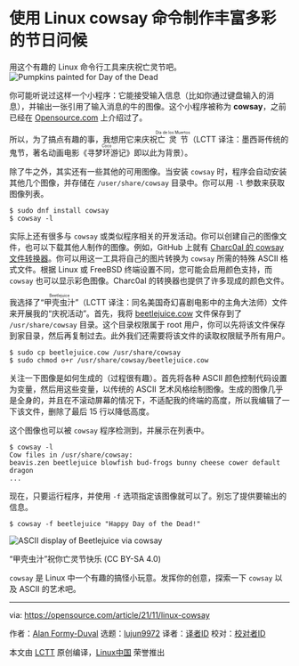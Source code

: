 [#]: subject: "Use the Linux cowsay command for a colorful holiday greeting"
[#]: via: "https://opensource.com/article/21/11/linux-cowsay"
[#]: author: "Alan Formy-Duval https://opensource.com/users/alanfdoss"
[#]: collector: "lujun9972"
[#]: translator: "unigeorge"
[#]: reviewer: " "
[#]: publisher: " "
[#]: url: " "

使用 Linux cowsay 命令制作丰富多彩的节日问候 
======
用这个有趣的 Linux 命令行工具来庆祝亡灵节吧。
![Pumpkins painted for Day of the Dead][1]

你可能听说过这样一个小程序：它能接受输入信息（比如你通过键盘输入的消息），并输出一张引用了输入消息的牛的图像。这个小程序被称为 **cowsay**，之前已经在 [Opensource.com][2] 上介绍过了。 

所以，为了搞点有趣的事，我想用它来庆祝<ruby>亡灵节<rt>Día de los Muertos</rt></ruby>（LCTT 译注：墨西哥传统的鬼节，著名动画电影《<ruby>寻梦环游记<rt>Coco</rt></ruby>》即以此为背景）。

除了牛之外，其实还有一些其他的可用图像。当安装 `cowsay` 时，程序会自动安装其他几个图像，并存储在 `/user/share/cowsay` 目录中。你可以用 `-l` 参数来获取图像列表。 

```
$ sudo dnf install cowsay
$ cowsay -l
```

实际上还有很多与 `cowsay` 或类似程序相关的开发活动。你可以创建自己的图像文件，也可以下载其他人制作的图像。例如，GitHub 上就有 [Charc0al 的 cowsay 文件转换器][3]。你可以用这一工具将自己的图片转换为 `cowsay` 所需的特殊 ASCII 格式文件。根据 Linux 或 FreeBSD 终端设置不同，您可能会启用颜色支持，而 `cowsay` 也可以显示彩色图像。Charc0al 的转换器也提供了许多现成的颜色文件。 

我选择了“<ruby>甲壳虫汁<rt>Beetlejuice</rt></ruby>”（LCTT 译注：同名美国奇幻喜剧电影中的主角大法师）文件来开展我的“庆祝活动”。首先，我将 [beetlejuice.cow][4] 文件保存到了 `/usr/share/cowsay` 目录。这个目录权限属于 root 用户，你可以先将该文件保存到家目录，然后再复制过去。此外我们还需要将该文件的读取权限赋予所有用户。

```
$ sudo cp beetlejuice.cow /usr/share/cowsay
$ sudo chmod o+r /usr/share/cowsay/beetlejuice.cow
```

关注一下图像是如何生成的（过程很有趣）。首先将各种 ASCII 颜色控制代码设置为变量，然后用这些变量，以传统的 ASCII 艺术风格绘制图像。生成的图像几乎是全身的，并且在不滚动屏幕的情况下，不适配我的终端的高度，所以我编辑了一下该文件，删除了最后 15 行以降低高度。

这个图像也可以被 `cowsay` 程序检测到，并展示在列表中。

```
$ cowsay -l
Cow files in /usr/share/cowsay:
beavis.zen beetlejuice blowfish bud-frogs bunny cheese cower default dragon
...
```

现在，只要运行程序，并使用 `-f` 选项指定该图像就可以了。别忘了提供要输出的信息。

```
$ cowsay -f beetlejuice "Happy Day of the Dead!"
```

![ASCII display of Beetlejuice via cowsay][5]

 “甲壳虫汁”祝你亡灵节快乐 (CC BY-SA 4.0)

`cowsay` 是 Linux 中一个有趣的搞怪小玩意。发挥你的创意，探索一下 `cowsay` 以及 ASCII 的艺术吧。 

--------------------------------------------------------------------------------

via: https://opensource.com/article/21/11/linux-cowsay

作者：[Alan Formy-Duval][a]
选题：[lujun9972][b]
译者：[译者ID](https://github.com/unigeorge)
校对：[校对者ID](https://github.com/校对者ID)

本文由 [LCTT](https://github.com/LCTT/TranslateProject) 原创编译，[Linux中国](https://linux.cn/) 荣誉推出

[a]: https://opensource.com/users/alanfdoss
[b]: https://github.com/lujun9972
[1]: https://opensource.com/sites/default/files/styles/image-full-size/public/lead-images/drew-hays-unsplash.jpg?itok=uBrvJkTW (Pumpkins painted for Day of the Dead)
[2]: https://opensource.com/article/18/12/linux-toy-cowsay
[3]: https://charc0al.github.io/cowsay-files/converter/
[4]: https://raw.githubusercontent.com/charc0al/cowsay-files/master/cows/beetlejuice.cow
[5]: https://opensource.com/sites/default/files/cowsay_beetlejuice.png
